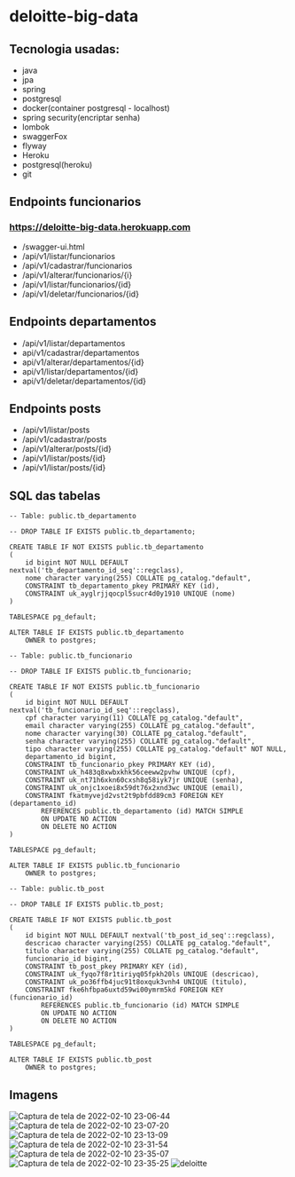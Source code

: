 # deloitte-big-data
## Tecnologia usadas:
- java
- jpa
- spring
- postgresql
- docker(container postgresql - localhost)
- spring security(encriptar senha)
- lombok
- swaggerFox
- flyway
- Heroku
- postgresql(heroku)
- git

## Endpoints funcionarios
### https://deloitte-big-data.herokuapp.com

- /swagger-ui.html
- /api/v1/listar/funcionarios
- /api/v1/cadastrar/funcionarios
- /api/v1/alterar/funcionarios/{i}
- /api/v1/listar/funcionarios/{id}
- /api/v1/deletar/funcionarios/{id}

## Endpoints departamentos

- /api/v1/listar/departamentos
- api/v1/cadastrar/departamentos
- api/v1/alterar/departamentos/{id}
- api/v1/listar/departamentos/{id}
- api/v1/deletar/departamentos/{id}

## Endpoints posts

- /api/v1/listar/posts
- /api/v1/cadastrar/posts
- /api/v1/alterar/posts/{id}
- /api/v1/listar/posts/{id}
- /api/v1/listar/posts/{id}

## SQL das tabelas
```
-- Table: public.tb_departamento

-- DROP TABLE IF EXISTS public.tb_departamento;

CREATE TABLE IF NOT EXISTS public.tb_departamento
(
    id bigint NOT NULL DEFAULT nextval('tb_departamento_id_seq'::regclass),
    nome character varying(255) COLLATE pg_catalog."default",
    CONSTRAINT tb_departamento_pkey PRIMARY KEY (id),
    CONSTRAINT uk_ayglrjjqocpl5sucr4d0y1910 UNIQUE (nome)
)

TABLESPACE pg_default;

ALTER TABLE IF EXISTS public.tb_departamento
    OWNER to postgres;
```

```
-- Table: public.tb_funcionario

-- DROP TABLE IF EXISTS public.tb_funcionario;

CREATE TABLE IF NOT EXISTS public.tb_funcionario
(
    id bigint NOT NULL DEFAULT nextval('tb_funcionario_id_seq'::regclass),
    cpf character varying(11) COLLATE pg_catalog."default",
    email character varying(255) COLLATE pg_catalog."default",
    nome character varying(30) COLLATE pg_catalog."default",
    senha character varying(255) COLLATE pg_catalog."default",
    tipo character varying(255) COLLATE pg_catalog."default" NOT NULL,
    departamento_id bigint,
    CONSTRAINT tb_funcionario_pkey PRIMARY KEY (id),
    CONSTRAINT uk_h483q8xwbxkhk56ceeww2pvhw UNIQUE (cpf),
    CONSTRAINT uk_nt71h6xkn60cxsh8q58iyk7jr UNIQUE (senha),
    CONSTRAINT uk_onjc1xoei8x59dt76x2xnd3wc UNIQUE (email),
    CONSTRAINT fkatmyvejd2vst2t9pbfdd89cm3 FOREIGN KEY (departamento_id)
        REFERENCES public.tb_departamento (id) MATCH SIMPLE
        ON UPDATE NO ACTION
        ON DELETE NO ACTION
)

TABLESPACE pg_default;

ALTER TABLE IF EXISTS public.tb_funcionario
    OWNER to postgres;
```

```
-- Table: public.tb_post

-- DROP TABLE IF EXISTS public.tb_post;

CREATE TABLE IF NOT EXISTS public.tb_post
(
    id bigint NOT NULL DEFAULT nextval('tb_post_id_seq'::regclass),
    descricao character varying(255) COLLATE pg_catalog."default",
    titulo character varying(255) COLLATE pg_catalog."default",
    funcionario_id bigint,
    CONSTRAINT tb_post_pkey PRIMARY KEY (id),
    CONSTRAINT uk_fyqo7f8r1tiriyq05fpkh20ls UNIQUE (descricao),
    CONSTRAINT uk_po36ffb4juc91t8oxquk3vnh4 UNIQUE (titulo),
    CONSTRAINT fke6hfbpa6uxtd59wi00ymrm5kd FOREIGN KEY (funcionario_id)
        REFERENCES public.tb_funcionario (id) MATCH SIMPLE
        ON UPDATE NO ACTION
        ON DELETE NO ACTION
)

TABLESPACE pg_default;

ALTER TABLE IF EXISTS public.tb_post
    OWNER to postgres;
```
## Imagens
![Captura de tela de 2022-02-10 23-06-44](https://user-images.githubusercontent.com/671694/153529315-bbe64fdd-a423-4aec-b6e9-ac8835f6e4ef.png)
![Captura de tela de 2022-02-10 23-07-20](https://user-images.githubusercontent.com/671694/153529319-00e89038-aca2-4d0f-b44f-94c5e7bb21c5.png)
![Captura de tela de 2022-02-10 23-13-09](https://user-images.githubusercontent.com/671694/153529321-1a6cabcf-105e-449e-9547-bb0cdc718fde.png)
![Captura de tela de 2022-02-10 23-31-54](https://user-images.githubusercontent.com/671694/153529322-e5851581-32d8-4f79-85f8-4cc02a9446ba.png)
![Captura de tela de 2022-02-10 23-35-07](https://user-images.githubusercontent.com/671694/153529323-e38a1dc3-c4f8-418c-90a2-e1c7faf49ae9.png)
![Captura de tela de 2022-02-10 23-35-25](https://user-images.githubusercontent.com/671694/153529326-cc412176-8f7c-4c2e-9bf5-7a98c3548a31.png)
![deloitte](https://user-images.githubusercontent.com/671694/153688418-247579ee-a685-4c87-a752-83210363d7e7.jpg)
